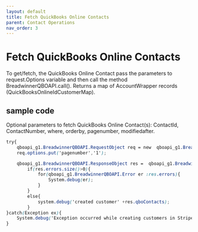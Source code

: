 ```yaml
---
layout: default
title: Fetch QuickBooks Online Contacts
parent: Contact Operations
nav_order: 3
---
```


# Fetch QuickBooks Online Contacts

To get/fetch, the QuickBooks Online Contact pass the parameters to request.Options variable and then call the method BreadwinnerQBOAPI.call(). Returns a map of AccountWrapper records (QuickBooksOnlineIdCustomerMap). 

## sample code 

Optional parameters to fetch QuickBooks Online Contact(s):
ContactId, ContactNumber, where, orderby, pagenumber, modifiedafter.

```scss
try{
    qboapi_g1.BreadwinnerQBOAPI.RequestObject req = new  qboapi_g1.BreadwinnerQBOAPI.RequestObject();
    req.options.put('pagenumber','1');

    qboapi_g1.BreadwinnerQBOAPI.ResponseObject res =  qboapi_g1.BreadwinnerQBOAPI.call('fetchContacts', req);
        if(res.errors.size()>0){
            for(qboapi_g1.BreadwinnerQBOAPI.Error er :res.errors){
                System.debug(er); 
            }
        }
        else{
            system.debug('created customer' +res.qboContacts);
        }
}catch(Exception ex){
    System.debug('Exception occurred while creating customers in Stripe.'+ex.getStackTraceString());
}
```